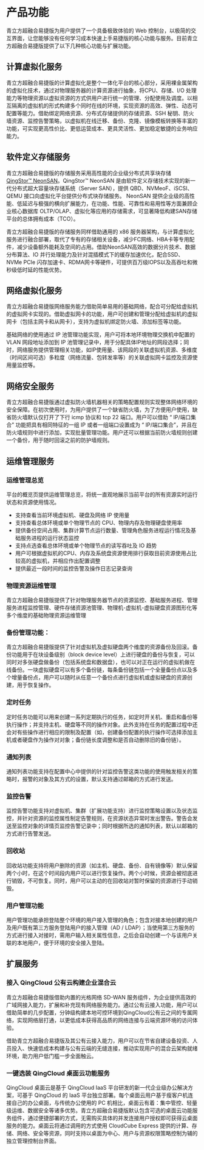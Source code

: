 ---
---

# 产品功能

青立方超融合易捷版为用户提供了一个具备极致体验的 Web 控制台，以极简的交互界面，让您能够没有任何学习成本快速上手易捷版的核心功能与服务。目前青立方超融合易捷版提供了以下几种核心功能与扩展功能。

## 计算虚拟化服务

青立方超融合易捷版的计算虚拟化是整个一体化平台的核心部分，采用裸金属架构的虚拟化技术，通过对物理服务器的计算资源进行抽象，将CPU、存储、I/O 处理能力等物理资源以虚拟资源的方式供用户进行统一的管理、分配使用及调度。以相互隔离的虚拟机的形式构建多个同时在线的环境，实现资源的高效、弹性、动态可配置等能力。借助绑定网络资源、分布式存储提供的存储资源、SSH 秘钥、防火墙资源、监控告警策略，以虚拟机在线迁移、备份、克隆、镜像模板转换等丰富的功能，可实现更高性价比、更低运营成本、更具灵活性、更加稳定敏捷的业务响应能力。

## 软件定义存储服务

青立方超融合易捷版的存储服务采用高性能的企业级分布式共享块存储 [QingStor™ NeonSAN](https://www.qingcloud.com/products/qingstor-neonsan/)。QingStor™ NeonSAN 是由软件定义存储技术实现的新一代分布式超大容量块存储系统（Server SAN），提供 QBD、NVMeoF、iSCSI、QEMU 接口向虚拟化平台提供分布式块存储服务。 NeonSAN 提供企业级的高性能、低延迟与极强的横向扩展能力，在功能、性能、可靠性和易用性等方面兼顾企业核心数据库 OLTP/OLAP、虚拟化等应用的存储需求，可显著降低构建SAN存储平台的总体拥有成本（TCO）。

青立方超融合易捷版的存储服务同样借助通用的 x86 服务器架构，与计算虚拟化服务进行融合部署，取代了专有的存储相关设备，减少FC网络、HBA卡等专用配件，减少设备额外能耗及空间的占用。借助NeonSAN高效的数据分片技术、数据分布算法、IO 并行处理能力及针对混插模式下的缓存加速优化，配合SSD、NVMe PCIe 闪存加速卡、RDMA网卡等硬件，可提供百万级IOPS以及高吞吐和微秒级低时延的性能优势。

## 网络虚拟化服务

青立方超融合易捷版网络服务能力借助简单易用的基础网络，配合可分配给虚拟机的虚拟网卡实现的。借助虚拟网卡的功能，用户可创建和管理分配给虚拟机的虚拟网卡（包括主网卡和从网卡），支持为虚拟机绑定防火墙、添加标签等功能。

基础网络的使用通过 IP 池管理功能实现，用户可将本地环境物理交换机中配置的 VLAN 网段地址添加到 IP 池管理记录中，用于分配具体IP地址的网段选择；同时，网络服务提供管理相关功能，如IP使用量、该网段的关联虚拟机资源、多维度（时间区间可选）多粒度（网络流量、包转发率等）的关联虚拟网卡监控及资源使用量监控等。

## 网络安全服务

青立方超融合易捷版通过虚拟防火墙机器相关的策略配置规则实现整体网络环境的安全保障。在初次使用时，为用户提供了一个缺省防火墙，为了方便用户使用，缺省防火墙默认仅打开了下行 icmp 协议和 tcp 22 端口。用户可以借助 “ IP/端口集合” 功能把具有相同特征的一组 IP 或者一组端口设置成为 “ IP/端口集合”，并且在防火墙规则中进行添加，实现批量管理功能。用户还可以根据当前防火墙规则创建一个备份，用于随时回滚之前的防护墙规则。

## 运维管理服务

### 运维管理总览

平台的概览页提供运维管理总览，将统一直观地展示当前平台的所有资源实时运行状态和资源使用情况。


- 支持查看当前环境虚拟机、硬盘及网络 IP 使用量
- 支持查看总体环境或单个物理节点的 CPU、物理内存及物理硬盘使用率
- 提供备份空间占用、集群计算节点运行数量、管理角色服务进程运行情况及基础服务进程的运行状态监控
- 支持点选查看总体环境或单个物理节点的读写吞吐及 IO 趋势
- 用户可根据虚拟机的CPU、内存及系统盘资源使用排行获取目前资源使用占比较高的虚拟机，并相应作出配置调整
- 提供最近一段时间的监控告警及操作日志记录查询


### 物理资源运维管理

青立方超融合易捷版提供了针对物理服务器节点的资源监控、基础服务进程、管理服务进程监控管理、硬件存储资源池管理、物理机-虚拟机-虚拟硬盘资源图形化等多个维度的基础物理资源运维管理

### 备份管理功能：

青立方超融合易捷版提供了针对虚拟机及虚拟硬盘两个维度的资源备份及回滚。备份功能用于在块设备级别（block device level）上进行硬盘的备份与恢复，可以同时对多张硬盘做备份（包括系统盘和数据盘），也可以对正在运行的虚拟机做在线备份。一块虚拟硬盘可以有多个备份链，每条备份链包括一个全量备份点以及多个增量备份点，用户可以随时从任意一个备份点进行虚拟机或虚拟硬盘的资源创建，用于恢复操作。

### 定时任务

定时任务功能可以用来创建一系列定期执行的任务，如定时开关机、重启和备份等执行操作；并支持主机、硬盘等不同的操作对象。此外支持在任务的配置过程中还会对有些操作进行相应的限制及配置（如，创建备份配置的执行操作可选择添加主机或者硬盘作为操作对对象；备份链长度调整和是否自动删除旧的备份链）。

### 通知列表

通知列表功能支持在配置中心中提供的针对监控告警这类功能的使用触发相关的策略时，报警的对象及其方式的设置，默认支持通过邮箱的方式进行发送。

### 监控告警

监控告警功能支持对虚拟机、集群（扩展功能支持）进行监控策略设置以及状态监控，并针对资源的监控属性制定告警规则，在资源状态异常时发出警告。警告会发送至监控对象的详情页监控告警记录中；同时根据所选的通知列表，默认以邮箱的方式进行告警发送。

### 回收站

回收站功能支持将用户删除的资源（如主机、硬盘、备份、自有镜像等）默认保留两个小时，在这个时间段内用户可以进行恢复操作。两个小时候，资源会被彻底进行销毁，不可恢复。同时，用户可以主动的在回收站对暂时保留的资源进行手动销毁。

### 用户管理功能

用户管理功能承担登陆整个环境的用户接入管理的角色；包含对接本地创建的用户及用户既有第三方服务登陆用户的接入管理（AD / LDAP）；当使用第三方服务的方式进行接入对接时，需用户输入相关属性信息，之后会自动创建一个与该用户关联的本地用户，便于环境的安全接入登陆。

## 扩展服务

### 接入 QingCloud 公有云构建企业混合云

青立方超融合易捷版借助内置的光格网络 SD-WAN 服务组件，为企业提供高效的广域网接入能力，扩展和补充现有网络服务能力。通过公有云接入功能，用户可以借助简单的几步配置，分钟级构建本地可控环境到QingCloud公有云之间的专属网络，实现网络层打通，以更低成本获得高品质的网络连接与云端资源环境的访问体验。

借助青立方超融合易捷版及其公有云接入能力，用户可以在节省自建设备投资、人员投入、快速低成本构建与公有云端的无缝连接，推动实现用户的混合云架构就绪环境，助力用户低门槛一步全面触云。

### 一键选装 QingCloud 桌面云功能服务

QingCloud 桌面云是基于 QingCloud IaaS 平台研发的新一代企业级办公解决方案，可基于 QingCloud 的 IaaS 平台独立部署。每个桌面云用户基于瘦客户机连接自己的办公桌面，与传统办公使用的 PC 机相比，桌面云有着：集中管控、轻量级运维、数据安全等诸多优势。青立方超融合易捷版默认包含可选的桌面云功能服务组件，通过便捷部署的方式，无需购买具体的并发连接用户授权即可获得云桌面服务的能力。桌面云将通过调用的方式使用 CloudCube Express 提供的计算、存储、网络、安全等资源，同时支持以桌面为中心、用户与资源权限策略控制为辅的独立管理控制台界面。
